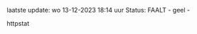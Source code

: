laatste update: 
wo 13-12-2023 18:14   uur 
Status: FAALT - geel - 
<div class="service Y">httpstat</div>